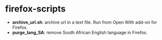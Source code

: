 # firefox-scripts

* **archive_url.sh**: archive url in a text file. Run from Open With add-on for Firefox.
* **purge_lang_SA**: remove South African English language in Firefox.
